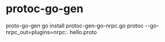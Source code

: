 # protoc-go-gen
proto-go-gen
go install protoc-gen-go-nrpc.go
protoc --go-nrpc_out=plugins=nrpc:. hello.proto
